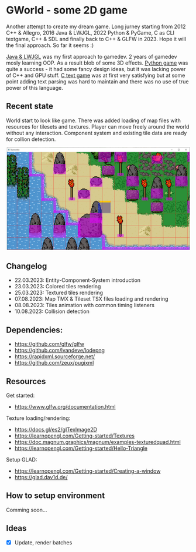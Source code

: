 # GWorld - some 2D game

Another attempt to create my dream game. Long jurney starting from 2012 C++ & Allegro, 2016 Java & LWJGL, 2022 Python & PyGame, C as CLI textgame, C++ & SDL and finally back to C++ & GLFW in 2023. Hope it will the final approach. So far it seems :)

[Java & LWJGL](https://github.com/Gieneq/GQuarter) was my first approach to gamedev. 2 years of gamedev mosly learning OOP. As a result blob of some 3D effects. [Python game](https://github.com/Gieneq/LochPythonRPG) was quite a success - it had some fancy design ideas, but it was lacking power of C++ and GPU stuff. [C text game](https://github.com/Gieneq/GLore) was at first very satisfying but at some point adding text parsing was hard to maintain and there was no use of true power of this language.

## Recent state

World start to look like game. There was added loading of map files with resources for tilesets and textures. Player can move freely around the world without any interaction. Component system and existing tile data are ready for collion detection.

<p align="center">
    <img src="img/current_state_capture.PNG" width="500" alt="Recent state">
</p>

## Changelog

- 22.03.2023: Entity-Component-System introduction
- 23.03.2023: Colored tiles rendering
- 25.03.2023: Textured tiles rendering
- 07.08.2023: Map TMX & Tileset TSX files loading and rendering
- 08.08.2023: Tiles animation with common timing listeners
- 10.08.2023: Collision detection

## Dependencies:
- https://github.com/glfw/glfw
- https://github.com/lvandeve/lodepng
- https://rapidxml.sourceforge.net/
- https://github.com/zeux/pugixml

## Resources
Get started:
- https://www.glfw.org/documentation.html

Texture loading/rendering:
- https://docs.gl/es2/glTexImage2D
- https://learnopengl.com/Getting-started/Textures
- https://doc.magnum.graphics/magnum/examples-texturedquad.html
- https://learnopengl.com/Getting-started/Hello-Triangle

Setup GLAD:
- https://learnopengl.com/Getting-started/Creating-a-window
- https://glad.dav1d.de/

## How to setup environment

Comming soon...

## Ideas
- [x] Update, render batches